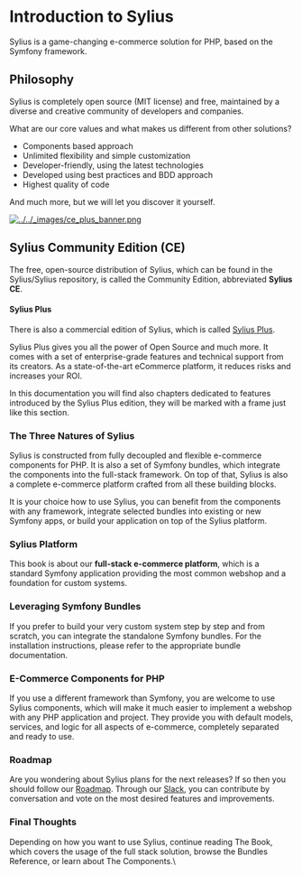# Introduction to Sylius

Sylius is a game-changing e-commerce solution for PHP, based on the Symfony framework.

## Philosophy

Sylius is completely open source (MIT license) and free, maintained by a diverse and creative community of developers and companies.

What are our core values and what makes us different from other solutions?

* Components based approach
* Unlimited flexibility and simple customization
* Developer-friendly, using the latest technologies
* Developed using best practices and BDD approach
* Highest quality of code

And much more, but we will let you discover it yourself.

[![../../\_images/ce\_plus\_banner.png](https://old-docs.sylius.com/en/1.13/_images/ce_plus_banner.png)](https://sylius.com/plus/?utm_source=docs\&utm_medium=cta\&utm_campaign=plus)

## Sylius Community Edition (CE)

The free, open-source distribution of Sylius, which can be found in the Sylius/Sylius repository, is called the Community Edition, abbreviated **Sylius CE**.

#### Sylius Plus

There is also a commercial edition of Sylius, which is called [Sylius Plus](https://sylius.com/plus/).

Sylius Plus gives you all the power of Open Source and much more. It comes with a set of enterprise-grade features and technical support from its creators. As a state-of-the-art eCommerce platform, it reduces risks and increases your ROI.

In this documentation you will find also chapters dedicated to features introduced by the Sylius Plus edition, they will be marked with a frame just like this section.

### The Three Natures of Sylius

Sylius is constructed from fully decoupled and flexible e-commerce components for PHP. It is also a set of Symfony bundles, which integrate the components into the full-stack framework. On top of that, Sylius is also a complete e-commerce platform crafted from all these building blocks.

It is your choice how to use Sylius, you can benefit from the components with any framework, integrate selected bundles into existing or new Symfony apps, or build your application on top of the Sylius platform.

### Sylius Platform

This book is about our **full-stack e-commerce platform**, which is a standard Symfony application providing the most common webshop and a foundation for custom systems.

### Leveraging Symfony Bundles

If you prefer to build your very custom system step by step and from scratch, you can integrate the standalone Symfony bundles. For the installation instructions, please refer to the appropriate bundle documentation.

### E-Commerce Components for PHP

If you use a different framework than Symfony, you are welcome to use Sylius components, which will make it much easier to implement a webshop with any PHP application and project. They provide you with default models, services, and logic for all aspects of e-commerce, completely separated and ready to use.

### Roadmap

Are you wondering about Sylius plans for the next releases? If so then you should follow our [Roadmap](https://sylius.com/roadmap). Through our [Slack](https://old-docs.sylius.com/en/1.13/book/support/index.html), you can contribute by conversation and vote on the most desired features and improvements.

### Final Thoughts

Depending on how you want to use Sylius, continue reading The Book, which covers the usage of the full stack solution, browse the Bundles Reference, or learn about The Components.\
